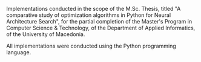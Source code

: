 Implementations conducted in the scope of the M.Sc. Thesis, titled "A comparative study of optimization algorithms in Python for Neural Architecture Search", for the partial completion of the Master's Program in Computer Science & Technology, of the Department of Applied Informatics, of the University of Macedonia.

All implementations were conducted using the Python programming language.
